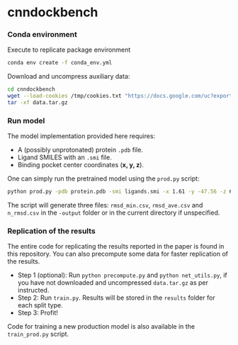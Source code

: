 # cnndockbench

### Conda environment

Execute to replicate package environment

```bash
conda env create -f conda_env.yml
```


Download and uncompress auxiliary data:

```bash
cd cnndockbench
wget --load-cookies /tmp/cookies.txt "https://docs.google.com/uc?export=download&confirm=$(wget --quiet --save-cookies /tmp/cookies.txt --keep-session-cookies --no-check-certificate 'https://docs.google.com/uc?export=download&id=1bUz4ZIzwNZgU67gsgOYlb4v1l2CrN5zk' -O- | sed -rn 's/.*confirm=([0-9A-Za-z_]+).*/\1\n/p')&id=1bUz4ZIzwNZgU67gsgOYlb4v1l2CrN5zk" -O data.tar.gz && rm -rf /tmp/cookies.txt
tar -xf data.tar.gz
```

### Run model

The model implementation provided here requires:

- A (possibly unprotonated) protein `.pdb` file.
- Ligand SMILES with an `.smi` file.
- Binding pocket center coordinates (__x, y, z__).

One can simply run the pretrained model using the `prod.py` script:

```bash
python prod.py -pdb protein.pdb -smi ligands.smi -x 1.61 -y -47.56 -z 6.82 -output PATH
```

The script will generate three files: `rmsd_min.csv`, `rmsd_ave.csv` and `n_rmsd.csv` in the `-output` folder or in the current directory if unspecified.


### Replication of the results

The entire code for replicating the results reported in the paper is found in this repository. You can also precompute some data for faster replication of the results. 

- Step 1 (optional): Run `python precompute.py` and `python net_utils.py`, if you have not downloaded and uncompressed `data.tar.gz` as per instructed.
- Step 2: Run `train.py`. Results will be stored in the `results` folder for each split type.
- Step 3: Profit!


Code for training a new production model is also available in the `train_prod.py` script.

